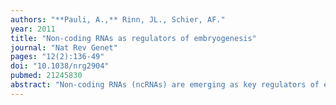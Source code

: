 ```yaml
---
authors: "**Pauli, A.,** Rinn, JL., Schier, AF."
year: 2011
title: "Non-coding RNAs as regulators of embryogenesis"
journal: "Nat Rev Genet"
pages: "12(2):136-49"
doi: "10.1038/nrg2904"
pubmed: 21245830
abstract: "Non-coding RNAs (ncRNAs) are emerging as key regulators of embryogenesis. They control embryonic gene expression by several means, ranging from microRNA-induced degradation of mRNAs to long ncRNA-mediated modification of chromatin. Many aspects of embryogenesis seem to be controlled by ncRNAs, including the maternal-zygotic transition, the maintenance of pluripotency, the patterning of the body axes, the specification and differentiation of cell types and the morphogenesis of organs. Drawing from several animal model systems, we describe two emerging themes for ncRNA function: promoting developmental transitions and maintaining developmental states. These examples also highlight the roles of ncRNAs in ensuring a robust commitment to one of two possible cell fates."
---
```

